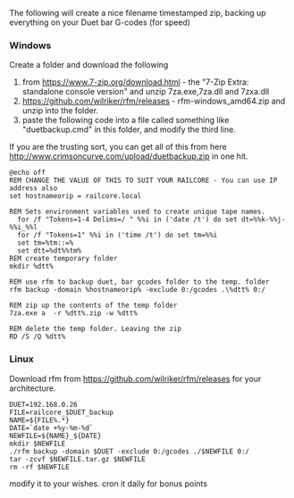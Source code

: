 The following will create a nice filename timestamped zip, backing up everything on your Duet bar G-codes (for speed) 

### Windows

Create a folder and download the following
1. from  https://www.7-zip.org/download.html - the "7-Zip Extra: standalone console version" and unzip 7za.exe,7za.dll and 7zxa.dll
1. https://github.com/wilriker/rfm/releases - rfm-windows_amd64.zip and unzip into the folder.
1. paste the following code into a file called something like "duetbackup.cmd" in this folder, and modify the third line.

If you are the trusting sort, you can get all of this from here http://www.crimsoncurve.com/upload/duetbackup.zip in one hit.

```
@echo off
REM CHANGE THE VALUE OF THIS TO SUIT YOUR RAILCORE - You can use IP address also
set hostnameorip = railcore.local

REM Sets environment variables used to create unique tape names.
  for /f "Tokens=1-4 Delims=/ " %%i in ('date /t') do set dt=%%k-%%j-%%i_%%l
  for /f "Tokens=1" %%i in ('time /t') do set tm=%%i
  set tm=%tm::=%
  set dtt=%dt%%tm%
REM create temporary folder
mkdir %dtt%

REM use rfm to backup duet, bar gcodes folder to the temp. folder
rfm backup -domain %hostnameorip% -exclude 0:/gcodes .\%dtt% 0:/

REM zip up the contents of the temp folder
7za.exe a  -r %dtt%.zip -w %dtt% 

REM delete the temp folder. Leaving the zip
RD /S /Q %dtt%
```


### Linux

Download rfm from https://github.com/wilriker/rfm/releases for your architecture.

```
DUET=192.168.0.26
FILE=railcore_$DUET_backup             
NAME=${FILE%.*}
DATE=`date +%y-%m-%d`         
NEWFILE=${NAME}_${DATE}
mkdir $NEWFILE
./rfm backup -domain $DUET -exclude 0:/gcodes ./$NEWFILE 0:/
tar -zcvf $NEWFILE.tar.gz $NEWFILE
rm -rf $NEWFILE
```

modify it to your wishes. cron it daily for bonus points

